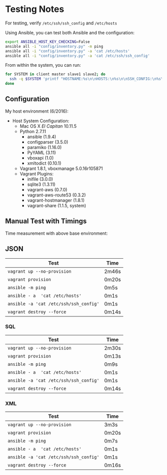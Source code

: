 # **Testing Notes**

For testing, verify `/etc/ssh/ssh_config` and `/etc/hosts`

Using Ansible, you can test both Ansible and the configuration:

```bash
export ANSIBLE_HOST_KEY_CHECKING=False
ansible all -i "config/inventory.py" -m ping
ansible all -i "config/inventory.py" -a 'cat /etc/hosts'
ansible all -i "config/inventory.py" -a 'cat /etc/ssh/ssh_config'
```

From within the system, you can run:

```bash
for SYSTEM in client master slave1 slave2; do
  ssh -q $SYSTEM 'printf "HOSTNAME:%s\n\nHOSTS:\n%s\n\nSSH_CONFIG:\n%s\n\n" "$(hostname)" "$(cat /etc/hosts)" "$(cat /etc/ssh/ssh_config)";'
done
```
## **Configuration**

My host environment (6/2016):

* Host System Configuration:
  * Mac OS X *El Capitan* 10.11.5
  * Python 2.7.11
    * ansible (1.9.4)
    * configparser (3.5.0)
    * paramiko (1.16.0)
    * PyYAML (3.11)
    * vboxapi (1.0)
    * xmltodict (0.10.1)
  * Vagrant 1.8.1, vboxmanage 5.0.16r105871
  * Vagrant Plugins:
    * inifile (3.0.0)
    * sqlite3 (1.3.11)
    * vagrant-aws (0.7.0)
    * vagrant-aws-route53 (0.3.2)
    * vagrant-hostmanager (1.8.1)
    * vagrant-share (1.1.5, system)

## **Manual Test with Timings**

Time measurement with above base environment:

## **JSON**

| Test  | Time  |
|---|---|
| `vagrant up --no-provision `  | 2m46s  |
| `vagrant provision`  | 0m20s  |  
| `ansible -m ping`  | 0m5s  |
| `ansible - a  'cat /etc/hosts'` | 0m1s  |   
| `ansible -a 'cat /etc/ssh/ssh_config'` | 0m1s  |   
| `vagrant destroy --force` | 0m14s  |   


### **SQL**

| Test  | Time  |
|---|---|
| `vagrant up --no-provision `  | 2m30s  |
| `vagrant provision`  | 0m13s  |  
| `ansible -m ping`  | 0m9s  |
| `ansible - a  'cat /etc/hosts'` | 0m1s  |   
| `ansible -a 'cat /etc/ssh/ssh_config'` | 0m1s  |   
| `vagrant destroy --force` | 0m14s  |   

### **XML**

| Test  | Time  |
|---|---|
| `vagrant up --no-provision `  | 3m3s  |
| `vagrant provision`  | 0m20s  |  
| `ansible -m ping`  | 0m7s  |
| `ansible - a  'cat /etc/hosts'` | 0m1s  |   
| `ansible -a 'cat /etc/ssh/ssh_config'` | 0m1s  |   
| `vagrant destroy --force` | 0m16s  |   
